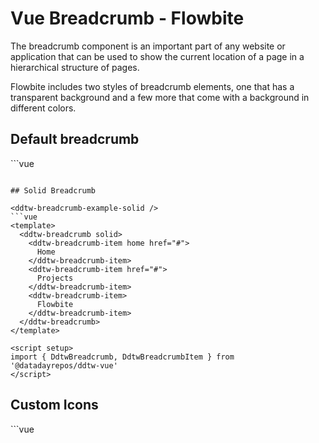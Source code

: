 <script setup>
import DdtwBreadcrumbExample from './breadcrumb/examples/DdtwBreadcrumbExample.vue'
import DdtwBreadcrumbExampleSolid from './breadcrumb/examples/DdtwBreadcrumbExampleSolid.vue'
import DdtwBreadcrumbExampleCustomIcons from './breadcrumb/examples/DdtwBreadcrumbExampleCustomIcons.vue'
</script>
# Vue Breadcrumb - Flowbite
The breadcrumb component is an important part of any website or application that can be used to show the current location of a page in a hierarchical structure of pages.

Flowbite includes two styles of breadcrumb elements, one that has a transparent background and a few more that come with a background in different colors.

## Default breadcrumb

<ddtw-breadcrumb-example />
```vue
<template>
  <ddtw-breadcrumb>
    <ddtw-breadcrumb-item home href="#">
      Home
    </ddtw-breadcrumb-item>
    <ddtw-breadcrumb-item href="#">
      Projects
    </ddtw-breadcrumb-item>
    <ddtw-breadcrumb-item>
      Flowbite
    </ddtw-breadcrumb-item>
  </ddtw-breadcrumb>
</template>

<script setup>
import { DdtwBreadcrumb, DdtwBreadcrumbItem } from '@datadayrepos/ddtw-vue'
</script>
```

## Solid Breadcrumb

<ddtw-breadcrumb-example-solid />
```vue
<template>
  <ddtw-breadcrumb solid>
    <ddtw-breadcrumb-item home href="#">
      Home
    </ddtw-breadcrumb-item>
    <ddtw-breadcrumb-item href="#">
      Projects
    </ddtw-breadcrumb-item>
    <ddtw-breadcrumb-item>
      Flowbite
    </ddtw-breadcrumb-item>
  </ddtw-breadcrumb>
</template>

<script setup>
import { DdtwBreadcrumb, DdtwBreadcrumbItem } from '@datadayrepos/ddtw-vue'
</script>
```

## Custom Icons

<ddtw-breadcrumb-example-custom-icons />
```vue
<template>
  <ddtw-breadcrumb>
    <ddtw-breadcrumb-item home href="#">
      <template #home-icon>
        <svg class="w-4 h-4 mr-2" fill="none" stroke="currentColor" viewBox="0 0 24 24" xmlns="http://www.w3.org/2000/svg">
          <path d="M3 7v10a2 2 0 002 2h14a2 2 0 002-2V9a2 2 0 00-2-2h-6l-2-2H5a2 2 0 00-2 2z" stroke-linecap="round" stroke-linejoin="round" stroke-width="2" />
        </svg>
      </template>
      Home
    </ddtw-breadcrumb-item>
    <ddtw-breadcrumb-item href="#">
      <template #arrow-icon>
        <svg class="w-4 h-4 text-gray-400 mr-2" fill="none" stroke="currentColor" viewBox="0 0 24 24" xmlns="http://www.w3.org/2000/svg">
          <path d="M14 5l7 7m0 0l-7 7m7-7H3" stroke-linecap="round" stroke-linejoin="round" stroke-width="2" />
        </svg>
      </template>
      Projects
    </ddtw-breadcrumb-item>
    <ddtw-breadcrumb-item>
      <template #arrow-icon>
        <svg class="w-4 h-4 text-gray-400 mr-2" fill="none" stroke="currentColor" viewBox="0 0 24 24" xmlns="http://www.w3.org/2000/svg">
          <path d="M14 5l7 7m0 0l-7 7m7-7H3" stroke-linecap="round" stroke-linejoin="round" stroke-width="2" />
        </svg>
      </template>
      Flowbite
    </ddtw-breadcrumb-item>
  </ddtw-breadcrumb>
</template>

<script setup>
import { DdtwBreadcrumb, DdtwBreadcrumbItem } from '@datadayrepos/ddtw-vue'
</script>
```
